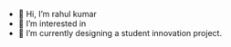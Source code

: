 - 👋 Hi, I’m rahul kumar
- 👀 I’m interested in 
- 🌱 I’m currently designing a student innovation project.


<!---
oneevil001/oneevil001 is a ✨ special ✨ repository because its `README.md` (this file) appears on your GitHub profile.
You can click the Preview link to take a look at your changes.
--->
